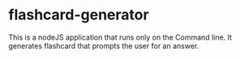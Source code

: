 # flashcard-generator
This is a nodeJS application that runs only on the Command line. It generates flashcard that prompts the user for an answer.
